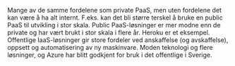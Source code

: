 Mange av de samme fordelene som private PaaS, men uten fordelene det kan være å ha alt internt. F.eks. kan det bli større terskel å bruke en public PaaS til utvikling i stor skala. Public PaaS-løsninger er mer modne enn de private og har vært brukt i stor skala i flere år. Heroku er et eksempel. Offentlige IaaS-løsninger gir store fordeler ved anskaffelse (og avskaffelse), oppsett og automatisering av ny maskinvare. Moden teknologi og flere løsninger, og Azure har blitt godkjent for bruk i det offentlige i Sverige.
